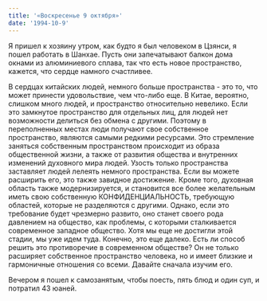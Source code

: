 ```yaml
---
title: '«Воскресенье 9 октября»'
date: '1994-10-9'
---
```


Я пришел к хозяину утром, как будто я был человеком в Цзянси, я пошел работать в Шанхае. Пусть они запечатывают балкон дома окнами из алюминиевого сплава, так что есть новое пространство, кажется, что сердце намного счастливее.

В сердцах китайских людей, немного больше пространства - это то, что может принести удовольствие, чем что-либо еще. В Китае, вероятно, слишком много людей, и пространство относительно невелико. Если это замкнутое пространство для отдельных лиц, для людей нет возможности делиться без обмена с другими. Поэтому в переполненных местах люди получают свое собственное пространство, являются самыми редкими ресурсами. Это стремление заняться собственным пространством происходит из образа общественной жизни, а также от развития общества и внутренних изменений духовного мира людей. Узость только пространства заставляет людей лелеять немного пространства. Если вы можете расширить его, это также завидное достижение. Кроме того, духовная область также модернизируется, и становится все более желательным иметь свою собственную КОНФИДЕНЦИАЛЬНОСТЬ, требующую областей, которые не разделяются с другими. Однако, если это требование будет чрезмерно развито, оно станет своего рода давлением на общество, как проблемы, с которыми сталкивается современное западное общество. Хотя мы еще не достигли этой стадии, мы уже идем туда. Конечно, это еще далеко. Есть ли способ решить это противоречие в современном обществе? Он не только расширяет собственное пространство человека, но и имеет близкие и гармоничные отношения со всеми. Давайте сначала изучим его.

Вечером я пошел к самозанятым, чтобы поесть, пять блюд и один суп, и потратил 43 юаней.

